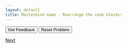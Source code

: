 ```yaml
---
layout: default
title: Mastermind Game - Rearrange the code blocks!
---
```

<link href="https://js-parsons.github.io/js/js-parsons/parsons.css" rel="stylesheet" />
<link href="https://js-parsons.github.io/js/js-parsons/lib/prettify.css" rel="stylesheet" />
    
<div id="sortableTrash" class="sortable-code"></div> 
<div id="sortable" class="sortable-code"></div> 
<div style="clear:both;"></div> 
<p> 
    <input id="feedbackLink" value="Get Feedback" type="button" /> 
    <input id="newInstanceLink" value="Reset Problem" type="button" /> 
</p> 
<script type="text/javascript"> 
(function(){
  var initial = "game_running=True\n" +
    "while game_running:\n" +
    "  code = \"2341\"\n" +
    "  no_of_guesses=0\n" +
    "  guess=input(\"Enter your guess:\")\n" +
    "  no_of_guesses +=1\n" +
    "  if guess == code:\n" +
    "    print(\"Well done you guessed the code\")\n" +
    "    game_running=False\n" +
    "  else:\n" +
    "    for i in range (len(guess)):\n" +
    "      if guess[i]==code[i]:\n" +
    "        i+=1\n" +
    "        print(\"Position \"+str(i)+\" correct\")\n" +
    "      else:\n" +
    "        pass";
  var parsonsPuzzle = new ParsonsWidget({
    "sortableId": "sortable",
    "max_wrong_lines": 10,
    "grader": ParsonsWidget._graders.LineBasedGrader,
    "exec_limit": 2500,
    "can_indent": true,
    "x_indent": 50,
    "lang": "en"
  });
  parsonsPuzzle.init(initial);
  parsonsPuzzle.shuffleLines();
  $("#newInstanceLink").click(function(event){ 
      event.preventDefault(); 
      parsonsPuzzle.shuffleLines(); 
  }); 
  $("#feedbackLink").click(function(event){ 
      event.preventDefault(); 
      parsonsPuzzle.getFeedback(); 
  }); 
})(); 
</script>


[Next](./example2.html)
